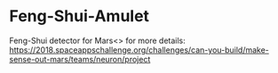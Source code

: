 # Feng-Shui-Amulet
Feng-Shui detector for Mars<>
for more details: https://2018.spaceappschallenge.org/challenges/can-you-build/make-sense-out-mars/teams/neuron/project
